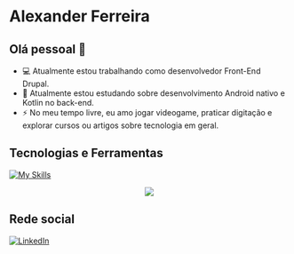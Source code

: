 # Alexander Ferreira

## Olá pessoal 👋

- 💻 Atualmente estou trabalhando como desenvolvedor Front-End Drupal.
- 🌱 Atualmente estou estudando sobre desenvolvimento Android nativo e Kotlin no back-end.
- ⚡ No meu tempo livre, eu amo jogar videogame, praticar digitação e explorar cursos ou artigos sobre tecnologia em geral.

## Tecnologias e Ferramentas

[![My Skills](https://skillicons.dev/icons?i=html,css,js,jquery,docker,git,postman,mysql,linux,vscode,java,kotlin,md)](https://skillicons.dev)


<div align="center">
    <img src="https://github-readme-stats.vercel.app/api/top-langs/?username=aleferreira01&layout=compact&theme=dark&locale=pt-br">
</div>

## Rede social

[![LinkedIn](https://img.shields.io/badge/LinkedIn-0077B5?style=for-the-badge&logo=linkedin&logoColor=white)](https://www.linkedin.com/in/alexander-ferreira/)